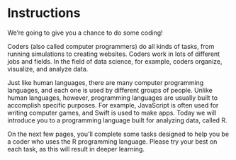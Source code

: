 # Instructions


We’re going to give you a chance to do some coding!

Coders (also called computer programmers) do all kinds of tasks, from running simulations to creating websites. Coders work in lots of different jobs and fields. In the field of data science, for example, coders organize, visualize, and analyze data.

Just like human languages, there are many computer programming languages, and each one is used by different groups of people. Unlike human languages, however, programming languages are usually built to accomplish specific purposes. For example, JavaScript is often used for writing computer games, and Swift is used to make apps. Today we will introduce you to a programming language built for analyzing data, called R.

On the next few pages, you'll complete some tasks designed to help you be a coder who uses the R programming language.
Please try your best on each task, as this will result in deeper learning.
